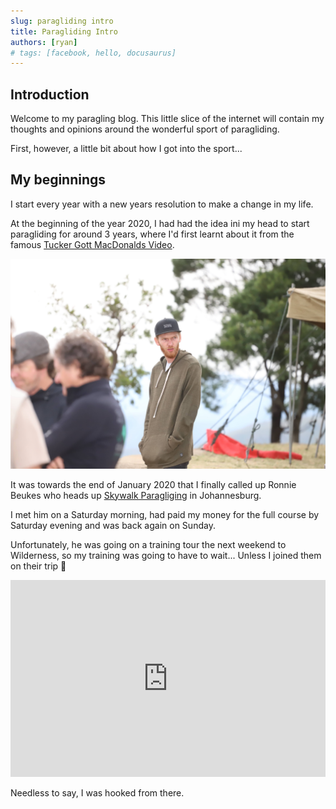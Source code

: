 ```yaml
---
slug: paragliding intro
title: Paragliding Intro
authors: [ryan]
# tags: [facebook, hello, docusaurus]
---
```


## Introduction

Welcome to my paragling blog. This little slice of the internet will contain my thoughts and opinions around the wonderful sport of paragliding.

First, however, a little bit about how I got into the sport...

## My beginnings

I start every year with a new years resolution to make a change in my life.

At the beginning of the year 2020, I had had the idea ini my head to start paragliding for around 3 years, where I'd first learnt about it from the famous [Tucker Gott MacDonalds Video](https://www.youtube.com/watch?v=rvQ9DjJNal0).

![Ryan Thinking](./ryan-thinking.jpg)

<!--truncate-->

It was towards the end of January 2020 that I finally called up Ronnie Beukes who heads up [Skywalk Paragliging](https://www.skywalksa.com/) in Johannesburg.

I met him on a Saturday morning, had paid my money for the full course by Saturday evening and was back again on Sunday.

Unfortunately, he was going on a training tour the next weekend to Wilderness, so my training was going to have to wait... Unless I joined them on their trip 🙂

<iframe width="100%" height="315" src="https://www.youtube.com/embed/Wpuiu1GK5X8" title="YouTube video player" frameborder="0" allow="accelerometer; autoplay; clipboard-write; encrypted-media; gyroscope; picture-in-picture" allowfullscreen></iframe>

Needless to say, I was hooked from there.